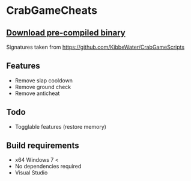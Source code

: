 # CrabGameCheats

## [Download pre-compiled binary](https://github.com/e9x/CrabGameCheat/releases/)

Signatures taken from https://github.com/KibbeWater/CrabGameScripts

## Features

- Remove slap cooldown
- Remove ground check
- Remove anticheat

## Todo

- Togglable features (restore memory)

## Build requirements

- x64 Windows 7 <
- No dependencies required
- Visual Studio
